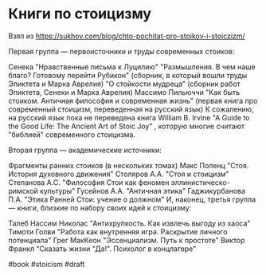 # Книги по стоицизму

Взял из https://sukhov.com/blog/chto-pochitat-pro-stoikov-i-stoiczizm/

Первая группа — первоисточники и труды современных стоиков:

Сенека "Нравственные письма к Луцилию"
"Размышления. В чем наше благо? Готовому перейти Рубикон" (сборник, в который вошли труды Эпиктета и Марка Аврелия)
"О стойкости мудреца" (сборник работ Эпиктета, Сенеки и Марка Аврелия)
Массимо Пильюччи "Как быть стоиком. Античная философия и современная жизнь" (первая книга про современный стоицизм, переведенная на русский язык)
К сожалению, на русский язык пока не переведена книга William B. Irvine "A Guide to the Good Life: The Ancient Art of Stoic Joy" , которую многие считают "библией" современного стоицизма.

Вторая группа — академические источники:

Фрагменты ранних стоиков (в нескольких томах)
Макс Поленц "Стоя. История духовного движения"
Столяров А.А. "Стоя и стоицизм"
Степанова А.С. "Философия Стои как феномен эллинистическо-римской культуры"
Гусейнов А.А. "Античная этика"
Гаджикурбанова П.А. "Этика Ранней Стои: учение о должном"
И, наконец, третья группа — книги, близкие по набору своих идей к стоицизму:

Талеб Нассим Николас "Антихрупкость. Как извлечь выгоду из хаоса"
Тимоти Голви "Работа как внутренняя игра. Раскрытие личного потенциала"
Грег МакКеон "Эссенциализм. Путь к простоте"
Виктор Франкл "Сказать жизни "Да!". Психолог в концлагере"

#book #stoicism
#draft